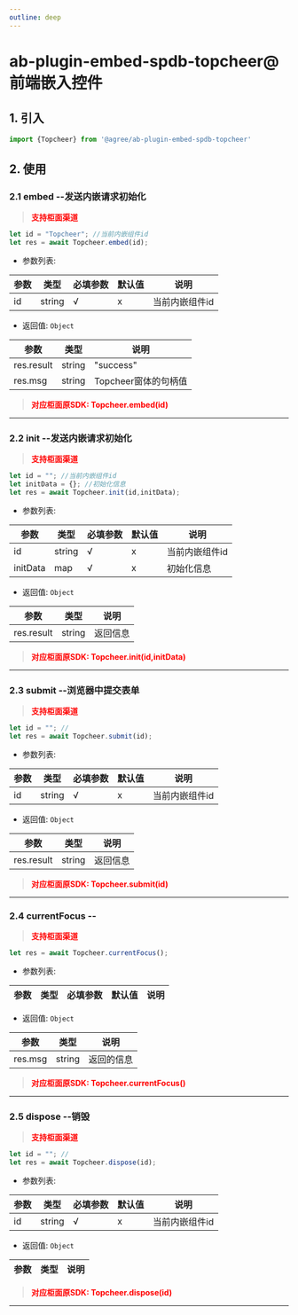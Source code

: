 ```yaml
---
outline: deep
---
```

# ab-plugin-embed-spdb-topcheer@前端嵌入控件
## 1. 引入

```js
import {Topcheer} from '@agree/ab-plugin-embed-spdb-topcheer'
```
## 2. 使用
###  2.1 embed --发送内嵌请求初始化

> <font color ='red' style="font-weight:bold">支持柜面渠道</font>

```js
let id = "Topcheer"; //当前内嵌组件id
let res = await Topcheer.embed(id);
```
- 参数列表:

| 参数    | 类型   | 必填参数 |默认值 |说明    |
| ------- | ------ | ---|---|------------------ |
| id| string | √   | x | 当前内嵌组件id    |

- 返回值: `Object`

| 参数    | 类型   | 说明    |
| ------- | ------ |------------------ |
| res.result    | string |  "success"  |
| res.msg    | string |  Topcheer窗体的句柄值 |

> <font color ='red' style="font-weight:bold">对应柜面原SDK: Topcheer.embed(id)</font>

----------------------------------------------------
###  2.2 init --发送内嵌请求初始化

> <font color ='red' style="font-weight:bold">支持柜面渠道</font>

```js
let id = ""; //当前内嵌组件id
let initData = {}; //初始化信息
let res = await Topcheer.init(id,initData);
```
- 参数列表:

| 参数    | 类型   | 必填参数 |默认值 |说明    |
| ------- | ------ | ---|---|------------------ |
| id| string | √   | x | 当前内嵌组件id    |
| initData| map | √   | x | 初始化信息    |

- 返回值: `Object`

| 参数    | 类型   | 说明    |
| ------- | ------ |------------------ |
| res.result    | string |  返回信息  |

> <font color ='red' style="font-weight:bold">对应柜面原SDK: Topcheer.init(id,initData)</font>

----------------------------------------------------
###  2.3 submit --浏览器中提交表单

> <font color ='red' style="font-weight:bold">支持柜面渠道</font>

```js
let id = ""; //
let res = await Topcheer.submit(id);
```
- 参数列表:

| 参数    | 类型   | 必填参数 |默认值 |说明    |
| ------- | ------ | ---|---|------------------ |
| id| string | √   | x | 当前内嵌组件id    |

- 返回值: `Object`

| 参数    | 类型   | 说明    |
| ------- | ------ |------------------ |
| res.result    | string |  返回信息  |

> <font color ='red' style="font-weight:bold">对应柜面原SDK: Topcheer.submit(id)</font>

----------------------------------------------------
###  2.4 currentFocus --

> <font color ='red' style="font-weight:bold">支持柜面渠道</font>

```js
let res = await Topcheer.currentFocus();
```
- 参数列表:

| 参数    | 类型   | 必填参数 |默认值 |说明    |
| ------- | ------ | ---|---|------------------ |

- 返回值: `Object`

| 参数    | 类型   | 说明    |
| ------- | ------ |------------------ |
| res.msg    | string |  返回的信息 |

> <font color ='red' style="font-weight:bold">对应柜面原SDK: Topcheer.currentFocus()</font>

----------------------------------------------------
###  2.5 dispose --销毁

> <font color ='red' style="font-weight:bold">支持柜面渠道</font>

```js
let id = ""; //
let res = await Topcheer.dispose(id);
```
- 参数列表:

| 参数    | 类型   | 必填参数 |默认值 |说明    |
| ------- | ------ | ---|---|------------------ |
| id| string | √   | x | 当前内嵌组件id    |

- 返回值: `Object`

| 参数    | 类型   | 说明    |
| ------- | ------ |------------------ |

> <font color ='red' style="font-weight:bold">对应柜面原SDK: Topcheer.dispose(id)</font>

----------------------------------------------------
